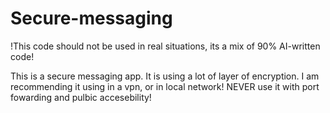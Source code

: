 # Secure-messaging
!This code should not be used in real situations, its a mix of 90% AI-written code!

This is a secure messaging app.
It is using a lot of layer of encryption.
I am recommending it using in a vpn, or in local network! NEVER use it with port fowarding and pulbic accesebility!

